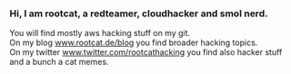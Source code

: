 ### Hi, I am rootcat, a redteamer, cloudhacker and smol nerd.    
You will find mostly aws hacking stuff on my git.    
On my blog www.rootcat.de/blog you find broader hacking topics.   
On my twitter www.twitter.com/rootcathacking you find also hacker stuff and a bunch a cat memes.




